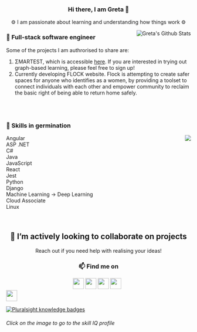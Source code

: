 <h3 align="center"> Hi there, I am Greta 👋</h3>
<p align="center">⚙️ I am passionate about learning and understanding how things work ⚙️</p>

<img align="right" alt=" Greta's Github Stats" src="https://github-readme-stats.vercel.app/api?username=gretaivan&show_icons=true&theme=radical" />



<!--
**gretaivan/gretaivan** is a ✨ _special_ ✨ repository because its `README.md` (this file) appears on your GitHub profile
# [![greta ivan header coming soon]()](my web)

![Language stats](https://github-readme-stats.vercel.app/api/top-langs/?username=gretaivan&layout=compact&theme=radical&hide=html&langs_count=12)
-->

### 🥜 Full-stack software engineer
Some of the projects I am authrorised to share are: 

1. ΣMARTEST, which is accessible [here](https://smartestknowledge.org/). If you are interested in trying out graph-based learning, please feel free to sign up!
2. Currently developing FLOCK website. Flock is attempting to create safer spaces for anyone who identifies as a women, by providing a toolset to connect individuals with each other and empower community to reclaim the basic right of being able to return home safely. 

<br /><br />


### 🌱 Skills in germination
<img align="right" src="https://github-readme-stats.vercel.app/api/top-langs/?username=gretaivan&layout=compact&theme=radical&hide=html,css,cmake&langs_count=16" />

Angular <br />
ASP .NET <br />
C# <br />
Java <br />
JavaScript <br />
React <br />
Jest <br />
Python <br />
Django <br />
Machine Learning -> Deep Learning <br />
Cloud Associate <br />
Linux <br/>



<br />

<h2 align="center"> 🔭 I’m actively looking to collaborate on projects </h2>
<p align="center"> Reach out if you need help with realising your ideas!</p>


<h3 align='center'>📫 Find me on </h3>
<p align='center'>
  <a href="https://instagram.com/greta.codes"><img height="30" src="https://user-images.githubusercontent.com/47504179/114736779-4ec50500-9d3e-11eb-9f25-78506d83e96e.png"></a>
  <a href="https://www.linkedin.com/in/gretaivan/"><img height="30" src="https://github.com/WaylonWalker/WaylonWalker/blob/main/icon/linkedin.png?raw=true"></a>
  <a href="https://app.pluralsight.com/profile/greta-ivan"><img height="30" src="https://user-images.githubusercontent.com/47504179/114736275-dd855200-9d3d-11eb-8f35-f5a3601477ba.png" /></a>
  <a href="https://dev.to/gretaivan"><img height="30" src="https://raw.githubusercontent.com/WaylonWalker/WaylonWalker/main/icon/dev.png"></a>&nbsp;&nbsp;
 <a style="display:flex" alt="Portfolio" href="https://gretaivan.netlify.app/"><img height="30" src="https://user-images.githubusercontent.com/47504179/114738400-d52e1680-9d3f-11eb-80de-7c76a10231a7.png"></a>
</p>



  


[![Pluralsight knowledge badges](https://user-images.githubusercontent.com/47504179/138264851-e7eb00f9-77ca-4c25-83f1-fa87d275c7c3.png)](https://app.pluralsight.com/profile/greta-ivan)
###### Click on the image to go to the skill IQ profile




